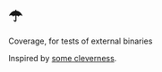 # ☂

Coverage, for tests of external binaries

Inspired by [some cleverness](https://blog.filippo.io/go-coverage-with-external-tests).
